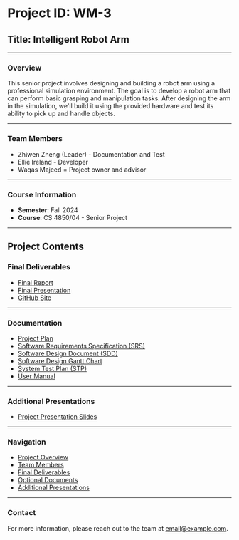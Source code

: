 # Project ID: WM-3
## Title: Intelligent Robot Arm

---

### Overview
This senior project involves designing and building a robot arm using a professional simulation environment. The goal is to develop a robot arm that can perform basic grasping and manipulation tasks. After designing the arm in the simulation, we'll build it using the provided hardware and test its ability to pick up and handle objects.  

---

### Team Members
- Zhiwen Zheng (Leader) - Documentation and Test
- Ellie Ireland - Developer
- Waqas Majeed = Project owner and advisor

---

### Course Information
- **Semester**: Fall 2024
- **Course**: CS 4850/04 - Senior Project

---

## Project Contents

### Final Deliverables
- [Final Report](https://github.com/username/repository/final_report.pdf)
- [Final Presentation](https://www.youtube.com/watch?v=your_video_id)
- [GitHub Site](https://github.com/username/repository)

---

### Documentation
- [Project Plan](https://github.com/WM-3-Inrelligent-Robot-Arm/wm3ira.github.io/blob/main/WM-3_Intelligent%20Robot%20Arm_Project%20Plan.pdf)
- [Software Requirements Specification (SRS)](https://github.com/WM-3-Inrelligent-Robot-Arm/wm3ira.github.io/blob/main/WM-3-Intelligent%20Robot%20Arm-Requirements.pdf)
- [Software Design Document (SDD)](https://github.com/WM-3-Inrelligent-Robot-Arm/wm3ira.github.io/blob/main/WM-3-Intelligent%20Robot%20Arm-Design.pdf)
- [Software Design Gantt Chart]()
- [System Test Plan (STP)](https://github.com/username/repository/stp.pdf)
- [User Manual](https://github.com/username/repository/user_manual.pdf)

---

### Additional Presentations
- [Project Presentation Slides](https://github.com/username/repository/presentation_slides.pdf)

---

### Navigation
- [Project Overview](#overview)
- [Team Members](#team-members)
- [Final Deliverables](#final-deliverables)
- [Optional Documents](#optional-documents)
- [Additional Presentations](#additional-presentations)

---

### Contact
For more information, please reach out to the team at [email@example.com](mailto:email@example.com).

